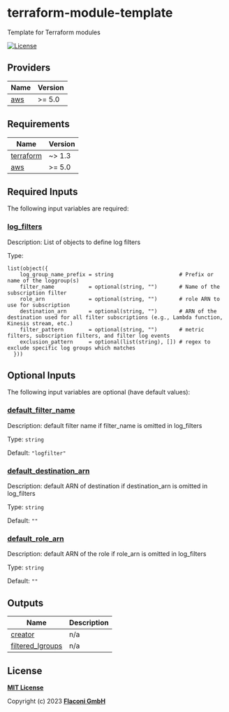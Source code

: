 # terraform-module-template
Template for Terraform modules

<!-- Uncomment and replace with your module name
[![lint](https://github.com/flaconi/<MODULENAME>/workflows/lint/badge.svg)](https://github.com/flaconi/<MODULENAME>/actions?query=workflow%3Alint)
[![test](https://github.com/flaconi/<MODULENAME>/workflows/test/badge.svg)](https://github.com/flaconi/<MODULENAME>/actions?query=workflow%3Atest)
[![Tag](https://img.shields.io/github/tag/flaconi/<MODULENAME>.svg)](https://github.com/flaconi/<MODULENAME>/releases)
-->
[![License](https://img.shields.io/badge/license-MIT-blue.svg)](https://opensource.org/licenses/MIT)

<!-- TFDOCS_HEADER_START -->


<!-- TFDOCS_HEADER_END -->

<!-- TFDOCS_PROVIDER_START -->
## Providers

| Name | Version |
|------|---------|
| <a name="provider_aws"></a> [aws](#provider\_aws) | >= 5.0 |

<!-- TFDOCS_PROVIDER_END -->

<!-- TFDOCS_REQUIREMENTS_START -->
## Requirements

| Name | Version |
|------|---------|
| <a name="requirement_terraform"></a> [terraform](#requirement\_terraform) | ~> 1.3 |
| <a name="requirement_aws"></a> [aws](#requirement\_aws) | >= 5.0 |

<!-- TFDOCS_REQUIREMENTS_END -->

<!-- TFDOCS_INPUTS_START -->
## Required Inputs

The following input variables are required:

### <a name="input_log_filters"></a> [log\_filters](#input\_log\_filters)

Description: List of objects to define log filters

Type:

```hcl
list(object({
    log_group_name_prefix = string                     # Prefix or name of the loggroup(s)
    filter_name           = optional(string, "")       # Name of the subscription filter
    role_arn              = optional(string, "")       # role ARN to use for subscription
    destination_arn       = optional(string, "")       # ARN of the destination used for all filter subscriptions (e.g., Lambda function, Kinesis stream, etc.)
    filter_pattern        = optional(string, "")       # metric filters, subscription filters, and filter log events
    exclusion_pattern     = optional(list(string), []) # regex to exclude specific log groups which matches
  }))
```

## Optional Inputs

The following input variables are optional (have default values):

### <a name="input_default_filter_name"></a> [default\_filter\_name](#input\_default\_filter\_name)

Description: default filter name if filter\_name is omitted in log\_filters

Type: `string`

Default: `"logfilter"`

### <a name="input_default_destination_arn"></a> [default\_destination\_arn](#input\_default\_destination\_arn)

Description: default ARN of destination if destination\_arn is omitted in log\_filters

Type: `string`

Default: `""`

### <a name="input_default_role_arn"></a> [default\_role\_arn](#input\_default\_role\_arn)

Description: default ARN of the role if role\_arn is omitted in log\_filters

Type: `string`

Default: `""`

<!-- TFDOCS_INPUTS_END -->

<!-- TFDOCS_OUTPUTS_START -->
## Outputs

| Name | Description |
|------|-------------|
| <a name="output_creator"></a> [creator](#output\_creator) | n/a |
| <a name="output_filtered_lgroups"></a> [filtered\_lgroups](#output\_filtered\_lgroups) | n/a |

<!-- TFDOCS_OUTPUTS_END -->

## License

**[MIT License](LICENSE)**

Copyright (c) 2023 **[Flaconi GmbH](https://github.com/flaconi)**
